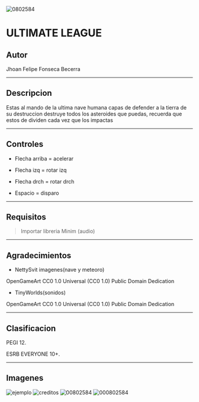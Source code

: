 ![0802584](https://user-images.githubusercontent.com/73330780/108179890-21f4c880-70d4-11eb-8068-022d7f96d08f.jpg)

# ULTIMATE LEAGUE

## Autor

Jhoan Felipe Fonseca Becerra 

---

## Descripcion 

Estas al mando de la ultima nave humana capas de defender a la tierra de su destruccion
destruye todos los asteroides que puedas, recuerda que estos de dividen cada vez que los impactas

---
## Controles

 * Flecha arriba = acelerar
 
 * Flecha izq = rotar izq
 
 * Flecha drch = rotar drch
 
 * Espacio = disparo
 
---
## Requisitos

 >Importar libreria Minim (audio)
 
---
## Agradecimientos

* NettySvit imagenes(nave y meteoro)

 OpenGameArt
 CC0 1.0 Universal (CC0 1.0)
 Public Domain Dedication
* TinyWorlds(sonidos)

 OpenGameArt
 CC0 1.0 Universal (CC0 1.0)
 Public Domain Dedication
 
---
## Clasificacion 

PEGI 12.

ESRB EVERYONE 10+.

---
## Imagenes

![ejemplo](https://user-images.githubusercontent.com/73330780/109268315-e4c9be00-77d8-11eb-9b80-051b93cd1997.png)
![creditos](https://user-images.githubusercontent.com/73330780/109268210-bb109700-77d8-11eb-9fa5-87adeae1c0a6.png)
![00802584](https://user-images.githubusercontent.com/73330780/109268218-bfd54b00-77d8-11eb-8134-a566d1af8587.jpg)
![000802584](https://user-images.githubusercontent.com/73330780/108164855-996c2d00-70bf-11eb-9a2d-38951a39fc68.jpg)

